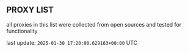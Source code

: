 ## PROXY LIST

all proxies in this list were collected from open sources and tested for functionality

last update: `2025-01-30 17:20:00.629163+00:00` UTC